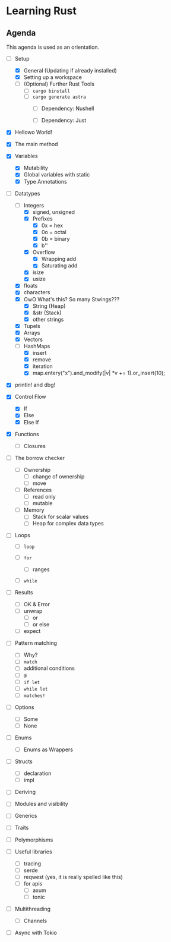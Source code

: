 # Learning Rust

## Agenda

This agenda is used as an orientation.

- [ ] Setup
  - [X] General (Updating if already installed)
  - [X] Setting up a workspace
  - [ ] (Optional) Further Rust Tools
    - [ ] `cargo binstall`
    - [ ] `cargo generate astra`
      - [ ] Dependency: Nushell
      - [ ] Dependency: Just


- [X] Hellowo World!
- [X] The main method
- [X] Variables
  - [X] Mutability
  - [X] Global variables with static
  - [X] Type Annotations
- [ ] Datatypes
  - [ ] Integers 
    - [X] signed, unsigned
    - [X] Prefixes
      - [X] 0x = hex
      - [X] 0o = octal
      - [X] 0b = binary
      - [X] b'<x>'
    - [X] Overflow
      - [X] Wrapping add
      - [X] Saturating add
    - [X] isize
    - [X] usize
  - [X] floats 
  - [X] characters
  - [X] OwO What's this? So many Stwings???
    - [X] String (Heap)
    - [X] &str (Stack)
    - [X] other strings
  - [X] Tupels
  - [X] Arrays
  - [X] Vectors
  - [ ] HashMaps
    - [X] insert
    - [X] remove
    - [X] iteration
    - [X] map.entery("x").and_modify(|v| *v += 1).or_insert(10);
- [X] println! and dbg!
- [X] Control Flow
  - [X] If 
  - [X] Else 
  - [X] Else If
- [X] Functions
  - [ ] Closures
- [ ] The borrow checker
  - [ ] Ownership
    - [ ] change of ownership
    - [ ] move
  - [ ] References
    - [ ] read only
    - [ ] mutable 
  - [ ] Memory
    - [ ] Stack for scalar values
    - [ ] Heap for complex data types
- [ ] Loops
  - [ ] `loop`
  - [ ] `for` 
    - [ ] ranges
  - [ ] `while`


- [ ] Results
  - [ ] OK & Error
  - [ ] unwrap
    - [ ] or
    - [ ] or else
  - [ ] expect
- [ ] Pattern matching
  - [ ] Why?
  - [ ] `match`
  - [ ] additional conditions
  - [ ] `@`
  - [ ] `if let`
  - [ ] `while let`
  - [ ] `matches!`
- [ ] Options
  - [ ] Some
  - [ ] None
- [ ] Enums
  - [ ] Enums as Wrappers
- [ ] Structs
  - [ ] declaration
  - [ ] impl
- [ ] Deriving

- [ ] Modules and visibility

- [ ] Generics
- [ ] Traits
- [ ] Polymorphisms

- [ ] Useful libraries
  - [ ] tracing
  - [ ] serde
  - [ ] reqwest (yes, it is really spelled like this)
  - [ ] for apis
    - [ ] axum
    - [ ] tonic

- [ ] Multithreading
  - [ ] Channels
- [ ] Async with Tokio
